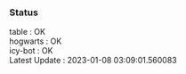 ### Status


table : OK  
hogwarts : OK  
icy-bot : OK  
Latest Update : 2023-01-08 03:09:01.560083
